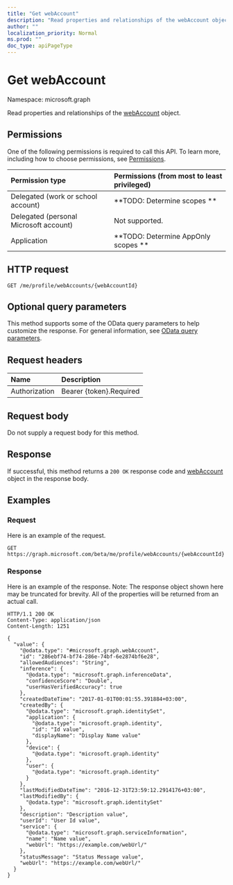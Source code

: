 ```yaml
---
title: "Get webAccount"
description: "Read properties and relationships of the webAccount object."
author: ""
localization_priority: Normal
ms.prod: ""
doc_type: apiPageType
---
```


# Get webAccount

Namespace: microsoft.graph

Read properties and relationships of the [webAccount](../resources/webaccount.md) object.

## Permissions
One of the following permissions is required to call this API. To learn more, including how to choose permissions, see [Permissions](/concepts/permissions-reference.md).

|Permission type|Permissions (from most to least privileged)|
|:---|:---|
|Delegated (work or school account)|**TODO: Determine scopes **|
|Delegated (personal Microsoft account)|Not supported.|
|Application|**TODO: Determine AppOnly scopes **|

## HTTP request
<!-- {
  "blockType": "ignored"
}
-->
``` http
GET /me/profile/webAccounts/{webAccountId}
```

## Optional query parameters
This method supports some of the OData query parameters to help customize the response. For general information, see [OData query parameters](/graph/query-parameters).

## Request headers
|Name|Description|
|:---|:---|
|Authorization|Bearer {token}.Required|

## Request body
Do not supply a request body for this method.

## Response
If successful, this method returns a `200 OK` response code and [webAccount](../resources/webaccount.md) object in the response body.

## Examples

### Request
Here is an example of the request.
<!-- {
  "blockType": "request",
  "name": "get_webaccount"
}
-->
``` http
GET https://graph.microsoft.com/beta/me/profile/webAccounts/{webAccountId}
```

### Response
Here is an example of the response. Note: The response object shown here may be truncated for brevity. All of the properties will be returned from an actual call.
<!-- {
  "blockType": "response",
  "truncated": true,
  "@odata.type": "microsoft.graph.webAccount"
}
-->
``` http
HTTP/1.1 200 OK
Content-Type: application/json
Content-Length: 1251

{
  "value": {
    "@odata.type": "#microsoft.graph.webAccount",
    "id": "286ebf74-bf74-286e-74bf-6e2874bf6e28",
    "allowedAudiences": "String",
    "inference": {
      "@odata.type": "microsoft.graph.inferenceData",
      "confidenceScore": "Double",
      "userHasVerifiedAccuracy": true
    },
    "createdDateTime": "2017-01-01T00:01:55.391884+03:00",
    "createdBy": {
      "@odata.type": "microsoft.graph.identitySet",
      "application": {
        "@odata.type": "microsoft.graph.identity",
        "id": "Id value",
        "displayName": "Display Name value"
      },
      "device": {
        "@odata.type": "microsoft.graph.identity"
      },
      "user": {
        "@odata.type": "microsoft.graph.identity"
      }
    },
    "lastModifiedDateTime": "2016-12-31T23:59:12.2914176+03:00",
    "lastModifiedBy": {
      "@odata.type": "microsoft.graph.identitySet"
    },
    "description": "Description value",
    "userId": "User Id value",
    "service": {
      "@odata.type": "microsoft.graph.serviceInformation",
      "name": "Name value",
      "webUrl": "https://example.com/webUrl/"
    },
    "statusMessage": "Status Message value",
    "webUrl": "https://example.com/webUrl/"
  }
}
```

